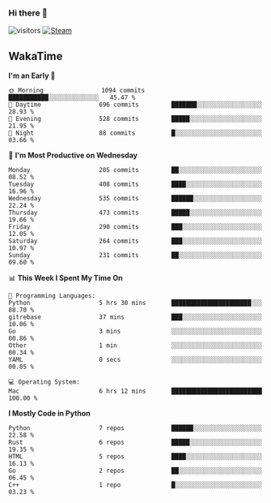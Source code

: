 ### Hi there 👋

![visitors](https://visitor-badge.glitch.me/badge?page_id=zhourunlai)
[![Steam](https://img.shields.io/badge/dynamic/json?url=https%3A%2F%2Fapi.swo.moe%2Fstats%2Fsteamgames%2F76561198285156854&query=count&color=0b1a37&label=Steam&labelColor=134375&logo=steam&suffix=+games&cacheSeconds=3600)](http://steamcommunity.com/profiles/76561198285156854)

## WakaTime
<!--START_SECTION:waka-->
**I'm an Early 🐤** 

```text
🌞 Morning                1094 commits        ███████████░░░░░░░░░░░░░░   45.47 % 
🌆 Daytime                696 commits         ███████░░░░░░░░░░░░░░░░░░   28.93 % 
🌃 Evening                528 commits         █████░░░░░░░░░░░░░░░░░░░░   21.95 % 
🌙 Night                  88 commits          █░░░░░░░░░░░░░░░░░░░░░░░░   03.66 % 
```
📅 **I'm Most Productive on Wednesday** 

```text
Monday                   205 commits         ██░░░░░░░░░░░░░░░░░░░░░░░   08.52 % 
Tuesday                  408 commits         ████░░░░░░░░░░░░░░░░░░░░░   16.96 % 
Wednesday                535 commits         ██████░░░░░░░░░░░░░░░░░░░   22.24 % 
Thursday                 473 commits         █████░░░░░░░░░░░░░░░░░░░░   19.66 % 
Friday                   290 commits         ███░░░░░░░░░░░░░░░░░░░░░░   12.05 % 
Saturday                 264 commits         ███░░░░░░░░░░░░░░░░░░░░░░   10.97 % 
Sunday                   231 commits         ██░░░░░░░░░░░░░░░░░░░░░░░   09.60 % 
```


📊 **This Week I Spent My Time On** 

```text
💬 Programming Languages: 
Python                   5 hrs 30 mins       ██████████████████████░░░   88.70 % 
gitrebase                37 mins             ███░░░░░░░░░░░░░░░░░░░░░░   10.06 % 
Go                       3 mins              ░░░░░░░░░░░░░░░░░░░░░░░░░   00.86 % 
Other                    1 min               ░░░░░░░░░░░░░░░░░░░░░░░░░   00.34 % 
YAML                     0 secs              ░░░░░░░░░░░░░░░░░░░░░░░░░   00.05 % 

💻 Operating System: 
Mac                      6 hrs 12 mins       █████████████████████████   100.00 % 
```

**I Mostly Code in Python** 

```text
Python                   7 repos             ██████░░░░░░░░░░░░░░░░░░░   22.58 % 
Rust                     6 repos             █████░░░░░░░░░░░░░░░░░░░░   19.35 % 
HTML                     5 repos             ████░░░░░░░░░░░░░░░░░░░░░   16.13 % 
Go                       2 repos             ██░░░░░░░░░░░░░░░░░░░░░░░   06.45 % 
C++                      1 repo              █░░░░░░░░░░░░░░░░░░░░░░░░   03.23 % 
```




<!--END_SECTION:waka-->
